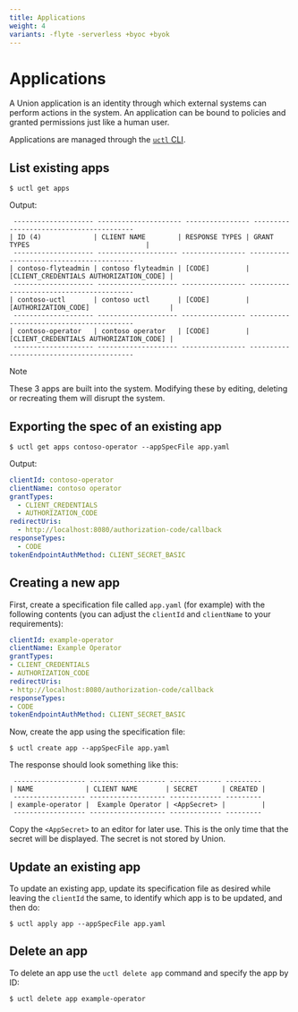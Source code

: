 ```yaml
---
title: Applications
weight: 4
variants: -flyte -serverless +byoc +byok
---
```


# Applications

A Union application is an identity through which external systems can perform actions in the system.
An application can be bound to policies and granted permissions just like a human user.

Applications are managed through the [`uctl` CLI](../../api-reference/uctl-cli/_index.md).

## List existing apps

```shell
$ uctl get apps
```

Output:

```text
 -------------------- --------------------- ---------------- ----------------------------------------
| ID (4)             | CLIENT NAME        | RESPONSE TYPES | GRANT TYPES                             |
 -------------------- -------------------- ---------------- -----------------------------------------
| contoso-flyteadmin | contoso flyteadmin | [CODE]         | [CLIENT_CREDENTIALS AUTHORIZATION_CODE] |
 -------------------- -------------------- ---------------- -----------------------------------------
| contoso-uctl       | contoso uctl       | [CODE]         | [AUTHORIZATION_CODE]                    |
 -------------------- -------------------- ---------------- -----------------------------------------
| contoso-operator   | contoso operator   | [CODE]         | [CLIENT_CREDENTIALS AUTHORIZATION_CODE] |
 -------------------- -------------------- ---------------- -----------------------------------------
```

> [!NOTE]
> These 3 apps are built into the system.
> Modifying these by editing, deleting or recreating them will disrupt the system.

## Exporting the spec of an existing app

```shell
$ uctl get apps contoso-operator --appSpecFile app.yaml
```

Output:

```yaml
clientId: contoso-operator
clientName: contoso operator
grantTypes:
  - CLIENT_CREDENTIALS
  - AUTHORIZATION_CODE
redirectUris:
  - http://localhost:8080/authorization-code/callback
responseTypes:
  - CODE
tokenEndpointAuthMethod: CLIENT_SECRET_BASIC
```

## Creating a new app

First, create a specification file called `app.yaml` (for example) with the following contents (you can adjust the `clientId` and `clientName` to your requirements):

```yaml
clientId: example-operator
clientName: Example Operator
grantTypes:
- CLIENT_CREDENTIALS
- AUTHORIZATION_CODE
redirectUris:
- http://localhost:8080/authorization-code/callback
responseTypes:
- CODE
tokenEndpointAuthMethod: CLIENT_SECRET_BASIC
```

Now, create the app using the specification file:

```shell
$ uctl create app --appSpecFile app.yaml
```

The response should look something like this:

```text
 ------------------ ------------------- ------------- ---------
| NAME             | CLIENT NAME       | SECRET      | CREATED |
 ------------------ ------------------- ------------- ---------
| example-operator |  Example Operator | <AppSecret> |         |
 ------------------ ------------------- ------------- ---------
```

Copy the `<AppSecret>` to an editor for later use.
This is the only time that the secret will be displayed.
The secret is not stored by Union.

## Update an existing app

To update an existing app, update its specification file as desired while leaving the `clientId` the same, to identify which app is to be updated, and then do:

```shell
$ uctl apply app --appSpecFile app.yaml
```

## Delete an app

To delete an app use the `uctl delete app` command and specify the app by ID:

```shell
$ uctl delete app example-operator
```
